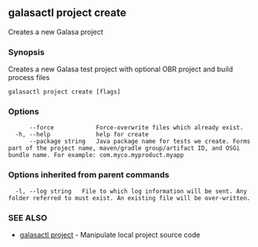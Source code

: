 ## galasactl project create

Creates a new Galasa project

### Synopsis

Creates a new Galasa test project with optional OBR project and build process files

```
galasactl project create [flags]
```

### Options

```
      --force            Force-overwrite files which already exist.
  -h, --help             help for create
      --package string   Java package name for tests we create. Forms part of the project name, maven/gradle group/artifact ID, and OSGi bundle name. For example: com.myco.myproduct.myapp
```

### Options inherited from parent commands

```
  -l, --log string   File to which log information will be sent. Any folder referred to must exist. An existing file will be over-written.
```

### SEE ALSO

* [galasactl project](galasactl_project.md)	 - Manipulate local project source code


